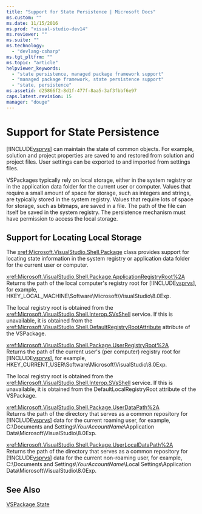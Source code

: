 ```yaml
---
title: "Support for State Persistence | Microsoft Docs"
ms.custom: ""
ms.date: 11/15/2016
ms.prod: "visual-studio-dev14"
ms.reviewer: ""
ms.suite: ""
ms.technology: 
  - "devlang-csharp"
ms.tgt_pltfrm: ""
ms.topic: "article"
helpviewer_keywords: 
  - "state persistence, managed package framework support"
  - "managed package framework, state persistence support"
  - "state, persistence"
ms.assetid: d25866f2-8d1f-477f-8aa5-3af3fbbf6e97
caps.latest.revision: 15
manager: "douge"
---
```

# Support for State Persistence
[!INCLUDE[vsprvs](../includes/vsprvs-md.md)] can maintain the state of common objects. For example, solution and project properties are saved to and restored from solution and project files. User settings can be exported to and imported from settings files.  
  
 VSPackages typically rely on local storage, either in the system registry or in the application data folder for the current user or computer. Values that require a small amount of space for storage, such as integers and strings, are typically stored in the system registry. Values that require lots of space for storage, such as bitmaps, are saved in a file. The path of the file can itself be saved in the system registry. The persistence mechanism must have permission to access the local storage.  
  
## Support for Locating Local Storage  
 The <xref:Microsoft.VisualStudio.Shell.Package> class provides support for locating state information in the system registry or application data folder for the current user or computer.  
  
 <xref:Microsoft.VisualStudio.Shell.Package.ApplicationRegistryRoot%2A>  
 Returns the path of the local computer's registry root for [!INCLUDE[vsprvs](../includes/vsprvs-md.md)], for example, HKEY_LOCAL_MACHINE\Software\Microsoft\VisualStudio\8.0Exp.  
  
 The local registry root is obtained from the <xref:Microsoft.VisualStudio.Shell.Interop.SVsShell> service. If this is unavailable, it is obtained from the <xref:Microsoft.VisualStudio.Shell.DefaultRegistryRootAttribute> attribute of the VSPackage.  
  
 <xref:Microsoft.VisualStudio.Shell.Package.UserRegistryRoot%2A>  
 Returns the path of the current user's (per computer) registry root for [!INCLUDE[vsprvs](../includes/vsprvs-md.md)], for example, HKEY_CURRENT_USER\Software\Microsoft\VisualStudio\8.0Exp.  
  
 The local registry root is obtained from the <xref:Microsoft.VisualStudio.Shell.Interop.SVsShell> service. If this is unavailable, it is obtained from the DefaultLocalRegistryRoot attribute of the VSPackage.  
  
 <xref:Microsoft.VisualStudio.Shell.Package.UserDataPath%2A>  
 Returns the path of the directory that serves as a common repository for [!INCLUDE[vsprvs](../includes/vsprvs-md.md)] data for the current roaming user, for example, C:\Documents and Settings\\*YourAccountName*\Application Data\Microsoft\VisualStudio\8.0Exp.  
  
 <xref:Microsoft.VisualStudio.Shell.Package.UserLocalDataPath%2A>  
 Returns the path of the directory that serves as a common repository for [!INCLUDE[vsprvs](../includes/vsprvs-md.md)] data for the current non-roaming user, for example, C:\Documents and Settings\\*YourAccountName*\Local Settings\Application Data\Microsoft\VisualStudio\8.0Exp.  
  
## See Also  
 [VSPackage State](../misc/vspackage-state.md)